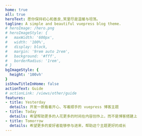 ```yaml
---
home: true
all: true
heroText: 愿你保持初心和善良,笑里尽是温暖与坦荡。
tagline: A simple and beautiful vuepress blog theme.
# heroImage: /hero.png
# heroImageStyle: {
#   maxWidth: '600px',
#   width: '100%',
#   display: block,
#   margin: '9rem auto 2rem',
#   background: '#fff',
#   borderRadius: '1rem',
# }
bgImageStyle: {
  height: '100vh'
}
isShowTitleInHome: false
actionText: Guide
# actionLink: /views/other/guide
features:
- title: Yesterday
  details: 开发一款看着开心、写着顺手的 vuepress 博客主题
- title: Today
  details: 希望帮助更多的人花更多的时间在内容创作上，而不是博客搭建上
- title: Tomorrow
  details: 希望更多的爱好者能够参与进来，帮助这个主题更好的成长
---
```

<style>
.anchor-down {
  display: block;
  margin: 12rem auto 0;
  bottom: 45px;
  width: 20px;
  height: 20px;
  font-size: 34px;
  text-align: center;
  animation: bounce-in 5s 3s infinite;
  position: absolute;
  left: 50%;
  bottom: 30%;
  margin-left: -10px;
  cursor: pointer;
}
@-webkit-keyframes bounce-in{
  0%{transform:translateY(0)}
  20%{transform:translateY(0)}
  50%{transform:translateY(-20px)}
  80%{transform:translateY(0)}
  to{transform:translateY(0)}
}
.anchor-down::before {
  content: "";
  width: 20px;
  height: 20px;
  display: block;
  border-right: 3px solid #fff;
  border-top: 3px solid #fff;
  transform: rotate(135deg);
  position: absolute;
  bottom: 10px;
}
.anchor-down::after {
  content: "";
  width: 20px;
  height: 20px;
  display: block;
  border-right: 3px solid #fff;
  border-top: 3px solid #fff;
  transform: rotate(135deg);
}
</style>

<script>
export default {
    mounted () {
        // 删除原主题中的箭头
        const yuanDown = document.getElementsByClassName('down-arrow')
        yuanDown[0].style.display = 'none'
        
        // 添加新的箭头
        const ifJanchor = document.getElementById("JanchorDown"); 
        ifJanchor && ifJanchor.parentNode.removeChild(ifJanchor);
        let a = document.createElement('a');
        a.id = 'JanchorDown';
        a.className = 'anchor-down';
        document.getElementsByClassName('hero')[0].append(a);
        let targetA = document.getElementById("JanchorDown");
        targetA.addEventListener('click', e => { // 添加点击事件
            this.scrollFn();
        })
    },
    methods: {
        scrollFn() {
            const windowH = document.getElementsByClassName('hero')[0].clientHeight; // 获取窗口高度
            document.documentElement.scrollTop = windowH; // 滚动条滚动到指定位置
        }
    }
}
</script>